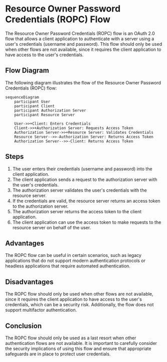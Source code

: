 # Resource Owner Password Credentials (ROPC) Flow

The Resource Owner Password Credentials (ROPC) flow is an OAuth 2.0 flow that allows a client application to authenticate with a server using a user's credentials (username and password). This flow should only be used when other flows are not available, since it requires the client application to have access to the user's credentials.

## Flow Diagram

The following diagram illustrates the flow of the Resource Owner Password Credentials (ROPC) flow:

```mermaid
sequenceDiagram
    participant User
    participant Client
    participant Authorization Server
    participant Resource Server

    User->>+Client: Enters Credentials
    Client->>+Authorization Server: Requests Access Token
    Authorization Server->>+Resource Server: Validates Credentials
    Resource Server-->>-Authorization Server: Returns Access Token
    Authorization Server-->>-Client: Returns Access Token
```

## Steps

1. The user enters their credentials (username and password) into the client application.
1. The client application sends a request to the authorization server with the user's credentials.
1. The authorization server validates the user's credentials with the resource server.
1. If the credentials are valid, the resource server returns an access token to the authorization server.
1. The authorization server returns the access token to the client application.
1. The client application can use the access token to make requests to the resource server on behalf of the user.

## Advantages

The ROPC flow can be useful in certain scenarios, such as legacy applications that do not support modern authentication protocols or headless applications that require automated authentication.

## Disadvantages

The ROPC flow should only be used when other flows are not available, since it requires the client application to have access to the user's credentials, which can be a security risk. Additionally, the flow does not support multifactor authentication.

## Conclusion

The ROPC flow should only be used as a last resort when other authentication flows are not available. It is important to carefully consider the security implications of using this flow and ensure that appropriate safeguards are in place to protect user credentials.
